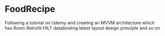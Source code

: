 # FoodRecipe
Following a tutorial on Udemy and creating an MVVM architecture which has Room Retrofit HILT databinding latest layout design principle and so on
